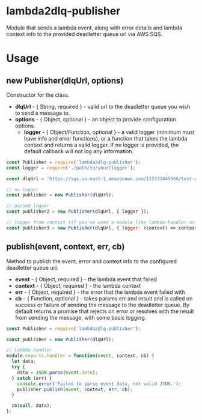 # lambda2dlq-publisher

Module that sends a lambda event, along with error details and lambda context info to the provided deadletter queue url via AWS SQS.

# Usage

## new Publisher(dlqUrl, options)
Constructor for the class.
- **dlqUrl** - { String, required } - valid url to the deadletter queue you wish to send a message to.
- **options** - { Object, optional } - an object to provide configuration options.
  - **logger** - { Object/Function, optional } - a valid logger (minimum must have info and error functions), or a function that takes the lambda context and returns a valid logger. If no logger is provided, the default callback will not log any information.

```javascript
const Publisher = require('lambda2dlq-publisher');
const logger = require('./path/to/your/logger');

const dlqUrl = 'https://sqs.us-east-1.amazonaws.com/112233445566/test-deadletter'

// no logger
const publisher = new Publisher(dlqUrl);

// passed logger
const publisher2 = new Publisher(dlqUrl, { logger });

// logger from context (if you've used a module like lambda-handler-as-promised)
const publisher3 = new Publisher(dlqUrl, { logger: (context) => context.log });
```

## publish(event, context, err, cb)
Method to publish the event, error and context info to the configured deadletter queue url.
- **event** - { Object, required } - the lambda event that failed
- **context** - { Object, required } - the lambda context
- **err** - { Object, required } - the error that the lambda event failed with
- **cb** - { Function, optional } - takes params err and result and is called on success or failure of sending the message to the deadletter queue. By default returns a promise that rejects on error or resolves with the result from sending the message, with some basic logging.

```javascript
const Publisher = require('lambda2dlq-publisher');

const publisher = new Publisher(dlqUrl);

// lambda handler
module.exports.handler = function(event, context, cb) {
  let data;
  try {
    data = JSON.parse(event.data);
  } catch (err) {
    console.error('Failed to parse event data, not valid JSON.');
    publisher.publish(event, context, err, cb);
  }

  cb(null, data);
};
```
